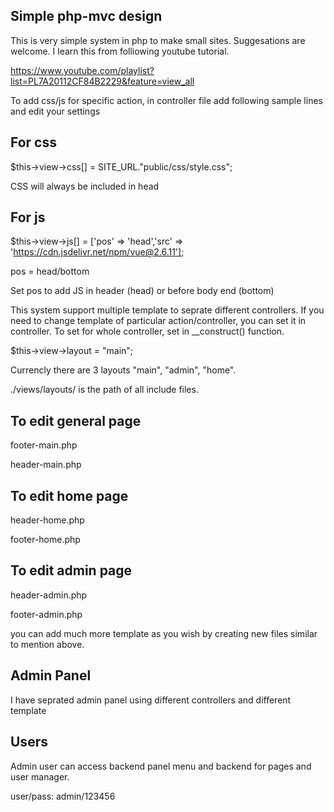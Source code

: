 Simple php-mvc design
-----------------------------------------------------------
This is very simple system in php to make small sites. Suggesations are welcome. I learn this from folliowing youtube tutorial. 

https://www.youtube.com/playlist?list=PL7A20112CF84B2229&feature=view_all


To add css/js for specific action, in controller file add following sample lines and edit your settings

For css
---------
$this->view->css[] = SITE_URL."public/css/style.css";

CSS will always be included in head


For js
--------------
$this->view->js[] = ['pos' => 'head','src' => 'https://cdn.jsdelivr.net/npm/vue@2.6.11'];

pos = head/bottom

Set pos to add JS in header (head) or before body end (bottom)



This system support multiple template to seprate different controllers. If you need to change template of particular action/controller, you can set
it in controller.
To set for whole controller, set in __construct() function.

$this->view->layout = "main";

Currencly there are 3 layouts "main", "admin", "home".

./views/layouts/ is the path of all include files. 

To edit general page
----------------------
footer-main.php

header-main.php

To edit home page
---------------------
header-home.php

footer-home.php

To edit admin page
---------------------
header-admin.php

footer-admin.php


you can add much more template as you wish by creating new files similar to mention above.


Admin Panel
------------------
I have seprated admin panel using different controllers and different template 

Users
-----
Admin user can access backend panel menu and backend for pages and user manager. 

user/pass: admin/123456




